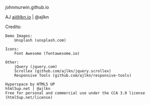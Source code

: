 johnmurwin.github.io

AJ
aj@lkn.io | @ajlkn


Credits:

	Demo Images:
		Unsplash (unsplash.com)

	Icons:
		Font Awesome (fontawesome.io)

	Other:
		jQuery (jquery.com)
		Scrollex (github.com/ajlkn/jquery.scrollex)
		Responsive Tools (github.com/ajlkn/responsive-tools)

    Hyperspace by HTML5 UP
    html5up.net | @ajlkn
    Free for personal and commercial use under the CCA 3.0 license (html5up.net/license)